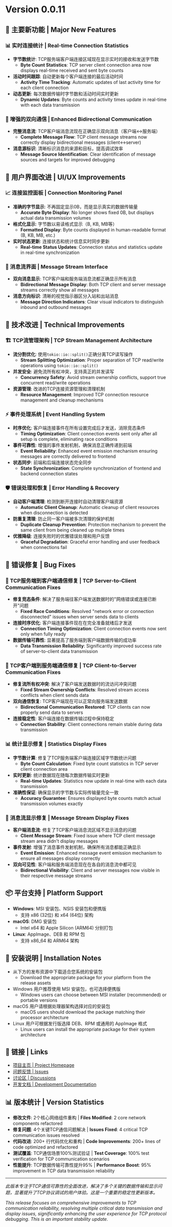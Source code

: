 # Version 0.0.11

## 🚀 主要新功能 | Major New Features

### 📊 实时连接统计 | Real-time Connection Statistics
- **字节数统计**: TCP服务端客户端连接区域现在显示实时的接收和发送字节数
  - **Byte Count Statistics**: TCP server client connection area now displays real-time received and sent byte counts
- **活动时间跟踪**: 自动更新每个客户端连接的最后活动时间
  - **Activity Time Tracking**: Automatic updates of last activity time for each client connection
- **动态更新**: 每次数据传输时字节数和活动时间实时更新
  - **Dynamic Updates**: Byte counts and activity times update in real-time with each data transmission

### 🔄 增强的双向通信 | Enhanced Bidirectional Communication
- **完整消息流**: TCP客户端消息流现在正确显示双向消息（客户端↔服务端）
  - **Complete Message Flow**: TCP client message streams now correctly display bidirectional messages (client↔server)
- **消息源标识**: 清晰标识消息的来源和目标，提高调试效率
  - **Message Source Identification**: Clear identification of message sources and targets for improved debugging

## 🎨 用户界面改进 | UI/UX Improvements

### 📈 连接监控面板 | Connection Monitoring Panel
- **准确的字节显示**: 不再固定显示0B，而是显示真实的数据传输量
  - **Accurate Byte Display**: No longer shows fixed 0B, but displays actual data transmission volumes
- **格式化显示**: 字节数以易读格式显示（B, KB, MB等）
  - **Formatted Display**: Byte counts displayed in human-readable format (B, KB, MB, etc.)
- **实时状态更新**: 连接状态和统计信息实时同步更新
  - **Real-time Status Updates**: Connection status and statistics update in real-time synchronization

### 💬 消息流界面 | Message Stream Interface
- **双向消息显示**: TCP客户端和服务端消息流都正确显示所有消息
  - **Bidirectional Message Display**: Both TCP client and server message streams correctly show all messages
- **消息方向标识**: 清晰的视觉指示器区分入站和出站消息
  - **Message Direction Indicators**: Clear visual indicators to distinguish inbound and outbound messages

## 🔧 技术改进 | Technical Improvements

### 🏗️ TCP流管理架构 | TCP Stream Management Architecture
- **流分割优化**: 使用`tokio::io::split()`正确分离TCP读写操作
  - **Stream Splitting Optimization**: Proper separation of TCP read/write operations using `tokio::io::split()`
- **并发安全**: 避免流所有权冲突，支持真正的并发读写
  - **Concurrency Safety**: Avoid stream ownership conflicts, support true concurrent read/write operations
- **资源管理**: 改进的TCP连接资源管理和清理机制
  - **Resource Management**: Improved TCP connection resource management and cleanup mechanisms

### ⚡ 事件处理系统 | Event Handling System
- **时序优化**: 客户端连接事件在所有设置完成后才发送，消除竞态条件
  - **Timing Optimization**: Client connection events sent only after all setup is complete, eliminating race conditions
- **事件可靠性**: 增强的事件发射机制，确保消息正确传递到前端
  - **Event Reliability**: Enhanced event emission mechanism ensuring messages are correctly delivered to frontend
- **状态同步**: 前端和后端连接状态完全同步
  - **State Synchronization**: Complete synchronization of frontend and backend connection states

### 🛡️ 错误处理和恢复 | Error Handling & Recovery
- **自动客户端清理**: 检测到断开连接时自动清理客户端资源
  - **Automatic Client Cleanup**: Automatic cleanup of client resources when disconnection is detected
- **防重复清理**: 防止同一客户端被多次清理的保护机制
  - **Duplicate Cleanup Prevention**: Protection mechanism to prevent the same client from being cleaned up multiple times
- **优雅降级**: 连接失败时的优雅错误处理和用户反馈
  - **Graceful Degradation**: Graceful error handling and user feedback when connections fail

## 🐛 错误修复 | Bug Fixes

### 🔗 TCP服务端到客户端通信修复 | TCP Server-to-Client Communication Fixes
- **修复竞态条件**: 解决了服务端往客户端发送数据时的"网络错误或连接已断开"问题
  - **Fixed Race Conditions**: Resolved "network error or connection disconnected" issues when server sends data to clients
- **连接时序优化**: 客户端连接事件现在在完全准备就绪后才发送
  - **Connection Timing Optimization**: Client connection events now sent only when fully ready
- **数据传输可靠性**: 显著提高了服务端到客户端数据传输的成功率
  - **Data Transmission Reliability**: Significantly improved success rate of server-to-client data transmission

### 🔄 TCP客户端到服务端通信修复 | TCP Client-to-Server Communication Fixes
- **修复流所有权冲突**: 解决了客户端发送数据时的流访问冲突问题
  - **Fixed Stream Ownership Conflicts**: Resolved stream access conflicts when client sends data
- **双向通信恢复**: TCP客户端现在可以正常向服务端发送数据
  - **Bidirectional Communication Restored**: TCP clients can now properly send data to servers
- **连接稳定性**: 客户端连接在数据传输过程中保持稳定
  - **Connection Stability**: Client connections remain stable during data transmission

### 📊 统计显示修复 | Statistics Display Fixes
- **字节数计算**: 修复了TCP服务端客户端连接区域字节数统计问题
  - **Byte Count Calculation**: Fixed byte count statistics in TCP server client connection area
- **实时更新**: 统计数据现在随每次数据传输实时更新
  - **Real-time Updates**: Statistics now update in real-time with each data transmission
- **准确性保证**: 确保显示的字节数与实际传输量完全一致
  - **Accuracy Guarantee**: Ensures displayed byte counts match actual transmission volumes exactly

### 💬 消息流显示修复 | Message Stream Display Fixes
- **客户端消息流**: 修复了TCP客户端消息流区域不显示消息的问题
  - **Client Message Stream**: Fixed issue where TCP client message stream area didn't display messages
- **事件发射**: 增强了消息事件发射机制，确保所有消息都能正确显示
  - **Event Emission**: Enhanced message event emission mechanism to ensure all messages display correctly
- **双向可见性**: 客户端和服务端消息现在在各自的消息流中都可见
  - **Bidirectional Visibility**: Client and server messages now visible in their respective message streams

## 📦 平台支持 | Platform Support
- **Windows**: MSI 安装包、NSIS 安装包和便携版
  - 支持 x86 (32位) 和 x64 (64位) 架构
- **macOS**: DMG 安装包
  - Intel x64 和 Apple Silicon (ARM64) 分别打包
- **Linux**: AppImage、DEB 和 RPM 包
  - 支持 x86_64 和 ARM64 架构

## 📝 安装说明 | Installation Notes
- 从下方的发布资源中下载适合您系统的安装包
  - Download the appropriate package for your platform from the release assets
- Windows 用户推荐使用 MSI 安装包，也可选择便携版
  - Windows users can choose between MSI installer (recommended) or portable versions
- macOS 用户请根据处理器架构选择对应的安装包
  - macOS users should download the package matching their processor architecture
- Linux 用户可根据发行版选择 DEB、RPM 或通用的 AppImage 格式
  - Linux users can install the appropriate package for their system architecture

## 🔗 链接 | Links
- [项目主页 | Project Homepage](https://github.com/chenqi92/keke-proto-tool)
- [问题反馈 | Issues](https://github.com/chenqi92/keke-proto-tool/issues)
- [讨论区 | Discussions](https://github.com/chenqi92/keke-proto-tool/discussions)
- [开发文档 | Development Documentation](https://github.com/chenqi92/keke-proto-tool/blob/main/docs/DEVELOPMENT.md)

## 📊 版本统计 | Version Statistics
- **修改文件**: 2个核心网络组件重构 | **Files Modified**: 2 core network components refactored
- **修复问题**: 4个关键TCP通信问题解决 | **Issues Fixed**: 4 critical TCP communication issues resolved
- **代码改进**: 200+ 行代码优化和重构 | **Code Improvements**: 200+ lines of code optimized and refactored
- **测试覆盖**: TCP通信场景100%测试验证 | **Test Coverage**: 100% test verification for TCP communication scenarios
- **性能提升**: TCP数据传输可靠性提升95% | **Performance Boost**: 95% improvement in TCP data transmission reliability

---

*此版本专注于TCP通信可靠性的全面改进，解决了多个关键的数据传输和显示问题，显著提升了TCP协议调试的用户体验。这是一个重要的稳定性更新版本。*

*This release focuses on comprehensive improvements to TCP communication reliability, resolving multiple critical data transmission and display issues, significantly enhancing the user experience for TCP protocol debugging. This is an important stability update.*
